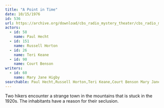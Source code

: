 ```yaml
---
title: "A Point in Time"
date: 10/15/1976
id: 536
url: https://archive.org/download/cbs_radio_mystery_theater/cbs_radio_mystery_theater-0501-0550.zip/cbs_radio_mystery_theater-0501-0550%2Fcbsrmt_0536_a_point_in_time.mp3
actors:  
  - id: 58
    name: Paul Hecht  
  - id: 151
    name: Russell Horton  
  - id: 26
    name: Teri Keane  
  - id: 90
    name: Court Benson
writers:  
  - id: 60
    name: Mary Jane Higby
searchable: Paul Hecht,Russell Horton,Teri Keane,Court Benson Mary Jane Higby
---
```

Two hikers encounter a strange town in the mountains that is stuck in the 1920s. The inhabitants have a reason for their seclusion.